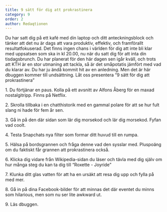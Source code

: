 ```yaml
---
title: 9 sätt för dig att prokrastinera
category: 9
order: 2
author: Redaqtionen
---
```


Du har satt dig på ett kafé med din laptop och ditt anteckningsblock och tänker att det nu är dags att vara produktiv, effektiv, och framförallt resultatfokuserad. Det finns ingen chans i världen för dig att inte bli klar med uppsatsen som ska in kl 20.00, nu när du satt dig för att inta din tisdagsbrunch. Du har planerat för den här dagen sen igår kväll, och trots att KTH är en stor utmaning att tackla, så är det småpotatis jämfört med vad du klarar av. Du har ju ändå kommit hit av en anledning. Men det är här dbuggen kommer till undsättning. Låt oss presentera “9 sätt för dig att prokrastinera”

1\. Du förtjänar en paus. Kolla på ett avsnitt av Alfons Åberg för en maxad nostalgitripp. Finns på Netflix.

2\. Skrolla tillbaka i en chatthistorik med en gammal polare för att se hur fult slang ni hade för fem år sen.

3\. Gå in på den där sidan som lär dig morsekod och lär dig morsekod. Fyfan vad coolt.

4\. Testa Snapchats nya filter som formar ditt huvud till en rumpa.

5\. Hälsa på bordsgrannen och fråga denne vad den sysslar med. Pluspoäng om du faktiskt får grannen att prokrastinera också.

6\. Klicka dig vidare från Wikipedia-sidan du läser och tävla med dig själv om hur många steg du kan ta dig till “Roxette - Joyride”

7\. Klunka ditt glas vatten för att ha en ursäkt att resa dig upp och fylla på med mer.

8\. Gå in på dina Facebook-bilder för att minnas det där eventet du minns som hilarious, men som nu ser lite awkward ut.

9\. Läs dbuggen.
